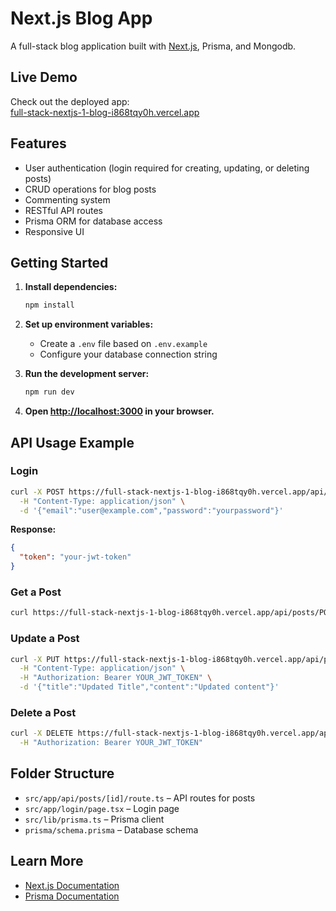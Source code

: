 # Next.js Blog App

A full-stack blog application built with [Next.js](https://nextjs.org), Prisma, and Mongodb.

##  Live Demo

Check out the deployed app:  
[full-stack-nextjs-1-blog-i868tqy0h.vercel.app](https://full-stack-nextjs-1-blog-i868tqy0h.vercel.app)

## Features

- User authentication (login required for creating, updating, or deleting posts)
- CRUD operations for blog posts
- Commenting system
- RESTful API routes
- Prisma ORM for database access
- Responsive UI

## Getting Started

1. **Install dependencies:**
   ```bash
   npm install
   ```

2. **Set up environment variables:**
   - Create a `.env` file based on `.env.example`
   - Configure your database connection string

3. **Run the development server:**
   ```bash
   npm run dev
   ```

4. **Open [http://localhost:3000](http://localhost:3000) in your browser.**

## API Usage Example

### Login

```bash
curl -X POST https://full-stack-nextjs-1-blog-i868tqy0h.vercel.app/api/auth/login \
  -H "Content-Type: application/json" \
  -d '{"email":"user@example.com","password":"yourpassword"}'
```

**Response:**
```json
{
  "token": "your-jwt-token"
}
```

### Get a Post

```bash
curl https://full-stack-nextjs-1-blog-i868tqy0h.vercel.app/api/posts/POST_ID
```

### Update a Post

```bash
curl -X PUT https://full-stack-nextjs-1-blog-i868tqy0h.vercel.app/api/posts/POST_ID \
  -H "Content-Type: application/json" \
  -H "Authorization: Bearer YOUR_JWT_TOKEN" \
  -d '{"title":"Updated Title","content":"Updated content"}'
```

### Delete a Post

```bash
curl -X DELETE https://full-stack-nextjs-1-blog-i868tqy0h.vercel.app/api/posts/POST_ID \
  -H "Authorization: Bearer YOUR_JWT_TOKEN"
```

## Folder Structure

- `src/app/api/posts/[id]/route.ts` – API routes for posts
- `src/app/login/page.tsx` – Login page
- `src/lib/prisma.ts` – Prisma client
- `prisma/schema.prisma` – Database schema

## Learn More

- [Next.js Documentation](https://nextjs.org/docs)
- [Prisma Documentation](https://www.prisma.io/docs)

